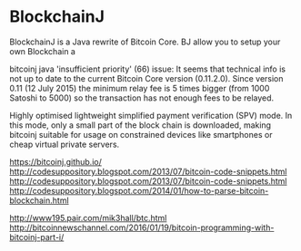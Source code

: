 # BlockchainJ
BlockchainJ is a Java rewrite of Bitcoin Core.
BJ allow you to setup your own Blockchain a



bitcoinj java 'insufficient priority' (66) issue:
It seems that technical info is not up to date to the current Bitcoin Core version (0.11.2.0). Since version 0.11 (12 July 2015) the minimum relay fee is 5 times bigger (from 1000 Satoshi to 5000) so the transaction has not enough fees to be relayed.


Highly optimised lightweight simplified payment verification (SPV) mode. In this mode, only a small part of the block chain is downloaded, making bitcoinj suitable for usage on constrained devices like smartphones or cheap virtual private servers.


https://bitcoinj.github.io/
http://codesuppository.blogspot.com/2013/07/bitcoin-code-snippets.html
http://codesuppository.blogspot.com/2013/07/bitcoin-code-snippets.html
http://codesuppository.blogspot.com/2014/01/how-to-parse-bitcoin-blockchain.html

http://www195.pair.com/mik3hall/btc.html
http://bitcoinnewschannel.com/2016/01/19/bitcoin-programming-with-bitcoinj-part-i/
